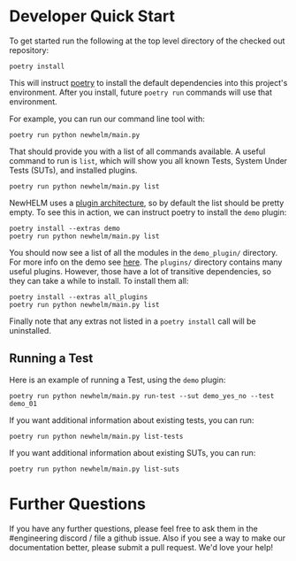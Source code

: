 # Developer Quick Start

To get started run the following at the top level directory of the checked out repository:

```
poetry install
```

This will instruct [poetry](https://python-poetry.org/docs/) to install the default dependencies into this project's environment. After you install, future `poetry run` commands will use that environment.

For example, you can run our command line tool with:

```
poetry run python newhelm/main.py
```

That should provide you with a list of all commands available. A useful command to run is `list`, which will show you all known Tests, System Under Tests (SUTs), and installed plugins.

```
poetry run python newhelm/main.py list
```

NewHELM uses a [plugin architecture](plugins.md), so by default the list should be pretty empty. To see this in action, we can instruct poetry to install the `demo` plugin:

```
poetry install --extras demo
poetry run python newhelm/main.py list
```

You should now see a list of all the modules in the `demo_plugin/` directory. For more info on the demo see [here](tutorial.md). The `plugins/` directory contains many useful plugins. However, those have a lot of transitive dependencies, so they can take a while to install. To install them all:

```
poetry install --extras all_plugins
poetry run python newhelm/main.py list
```

Finally note that any extras not listed in a `poetry install` call will be uninstalled.

## Running a Test

Here is an example of running a Test, using the `demo` plugin:

```
poetry run python newhelm/main.py run-test --sut demo_yes_no --test demo_01
```

If you want additional information about existing tests, you can run:

```
poetry run python newhelm/main.py list-tests
```

If you want additional information about existing SUTs, you can run:
```
poetry run python newhelm/main.py list-suts
```

# Further Questions

If you have any further questions, please feel free to ask them in the #engineering discord / file a github issue. Also if you see a way to make our documentation better, please submit a pull request. We'd love your help!
